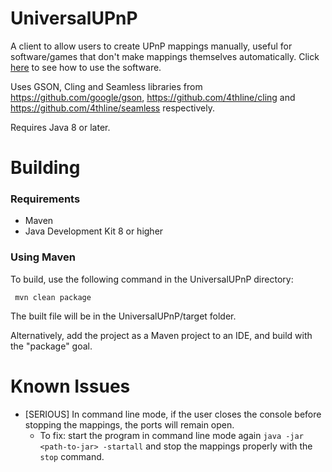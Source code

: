 # UniversalUPnP
 A client to allow users to create UPnP mappings manually, useful for software/games that don't make mappings themselves automatically. Click [here](https://github.com/Moxeja/UniversalUPnP/wiki) to see how to use the
 software.
 
 Uses GSON, Cling and Seamless libraries from https://github.com/google/gson,
 https://github.com/4thline/cling and https://github.com/4thline/seamless respectively.

 Requires Java 8 or later.
 
# Building
### Requirements
* Maven
* Java Development Kit 8 or higher

### Using Maven
 To build, use the following command in the UniversalUPnP directory:
 ``` shell
  mvn clean package
 ```
 The built file will be in the UniversalUPnP/target folder.
 
 Alternatively, add the project as a Maven project to an IDE, and build with the "package" goal.

# Known Issues
* [SERIOUS] In command line mode, if the user closes the console before stopping the mappings, the ports will remain open.
	* To fix: start the program in command line mode again ``` java -jar <path-to-jar> -startall ``` and stop the mappings properly with the
	``` stop ``` command.
